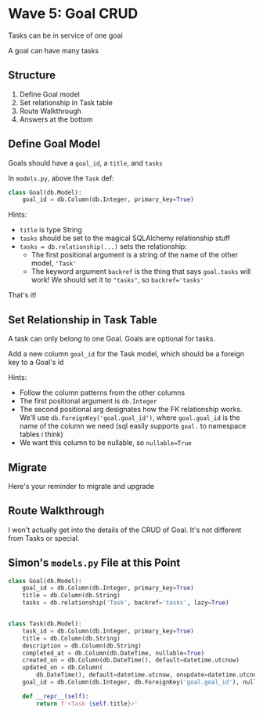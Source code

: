 # Wave 5: Goal CRUD

Tasks can be in service of one goal

A goal can have many tasks

## Structure

1. Define Goal model
1. Set relationship in Task table
1. Route Walkthrough
1. Answers at the bottom

## Define Goal Model

Goals should have a `goal_id`, a `title`, and `tasks`

In `models.py`, above the `Task` def:

```python
class Goal(db.Model):
    goal_id = db.Column(db.Integer, primary_key=True)
```

Hints:

- `title` is type String
- `tasks` should be set to the magical SQLAlchemy relationship stuff
- `tasks = db.relationship(...)` sets the relationship:
  - The first positional argument is a string of the name of the other model, `'Task'`
  - The keyword argument `backref` is the thing that says `goal.tasks` will work! We should set it to `"tasks"`, so `backref='tasks'`

That's it!

## Set Relationship in Task Table

A task can only belong to one Goal. Goals are optional for tasks.

Add a new column `goal_id` for the Task model, which should be a foreign key to a Goal's id

Hints:

- Follow the column patterns from the other columns
- The first positional argument is `db.Integer`
- The second positional arg designates how the FK relationship works. We'll use `db.ForeignKey('goal.goal_id')`, where `goal.goal_id` is the name of the column we need (sql easily supports `goal.` to namespace tables i think)
- We want this column to be nullable, so `nullable=True`

## Migrate

Here's your reminder to migrate and upgrade

## Route Walkthrough

I won't actually get into the details of the CRUD of Goal. It's not different from Tasks or special.

## Simon's `models.py` File at this Point

```python
class Goal(db.Model):
    goal_id = db.Column(db.Integer, primary_key=True)
    title = db.Column(db.String)
    tasks = db.relationship('Task', backref='tasks', lazy=True)


class Task(db.Model):
    task_id = db.Column(db.Integer, primary_key=True)
    title = db.Column(db.String)
    description = db.Column(db.String)
    completed_at = db.Column(db.DateTime, nullable=True)
    created_on = db.Column(db.DateTime(), default=datetime.utcnow)
    updated_on = db.Column(
        db.DateTime(), default=datetime.utcnow, onupdate=datetime.utcnow)
    goal_id = db.Column(db.Integer, db.ForeignKey('goal.goal_id'), nullable=True)

    def __repr__(self):
        return f'<Task {self.title}>'
```